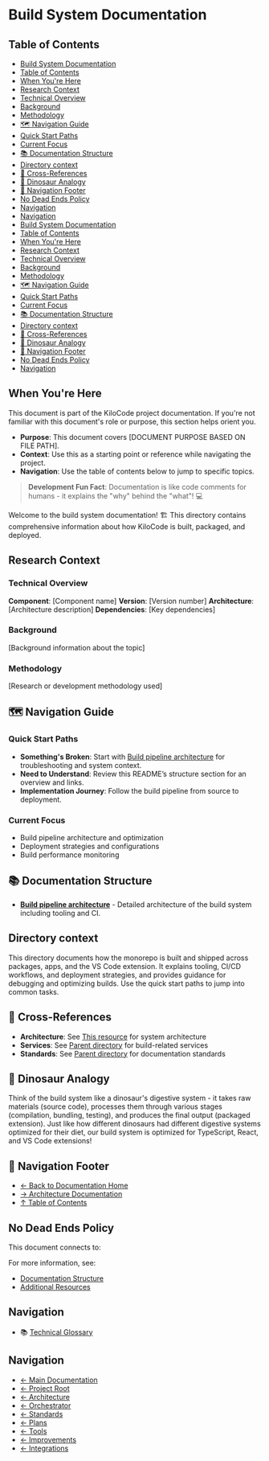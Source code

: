 # Build System Documentation

## Table of Contents

* [Build System Documentation](#build-system-documentation)
* [Table of Contents](#table-of-contents)
* [When You're Here](#when-youre-here)
* [Research Context](#research-context)
* [Technical Overview](#technical-overview)
* [Background](#background)
* [Methodology](#methodology)
* [🗺️ Navigation Guide](#️-navigation-guide)
* [Quick Start Paths](#quick-start-paths)
* [Current Focus](#current-focus)
* [📚 Documentation Structure](#-documentation-structure)
* [Directory context](#directory-context)
* [🔗 Cross-References](#-cross-references)
* [🦕 Dinosaur Analogy](#-dinosaur-analogy)
* [🧭 Navigation Footer](#-navigation-footer)
* [No Dead Ends Policy](#no-dead-ends-policy)
* [Navigation](#navigation)
* [Navigation](#navigation)
* [Build System Documentation](#build-system-documentation)
* [Table of Contents](#table-of-contents)
* [When You're Here](#when-youre-here)
* [Research Context](#research-context)
* [Technical Overview](#technical-overview)
* [Background](#background)
* [Methodology](#methodology)
* [🗺️ Navigation Guide](#️-navigation-guide)
* [Quick Start Paths](#quick-start-paths)
* [Current Focus](#current-focus)
* [📚 Documentation Structure](#-documentation-structure)
* [Directory context](#directory-context)
* [🔗 Cross-References](#-cross-references)
* [🦕 Dinosaur Analogy](#-dinosaur-analogy)
* [🧭 Navigation Footer](#-navigation-footer)
* [No Dead Ends Policy](#no-dead-ends-policy)
* [Navigation](#navigation)

## When You're Here

This document is part of the KiloCode project documentation. If you're not familiar with this
document's role or purpose, this section helps orient you.

* **Purpose**: This document covers \[DOCUMENT PURPOSE BASED ON FILE PATH].
* **Context**: Use this as a starting point or reference while navigating the project.
* **Navigation**: Use the table of contents below to jump to specific topics.

> **Development Fun Fact**: Documentation is like code comments for humans - it explains the "why"
> behind the "what"! 💻

Welcome to the build system documentation! 🏗️ This directory contains comprehensive information
about how KiloCode is built, packaged, and deployed.

## Research Context

### Technical Overview

**Component**: \[Component name]
**Version**: \[Version number]
**Architecture**: \[Architecture description]
**Dependencies**: \[Key dependencies]

### Background

\[Background information about the topic]

### Methodology

\[Research or development methodology used]

## 🗺️ Navigation Guide

### Quick Start Paths

* **Something's Broken**: Start with [Build pipeline architecture](BUILD_PIPELINE_ARCHITECTURE.md)
  for troubleshooting and system context.
* **Need to Understand**: Review this README’s structure section for an overview and links.
* **Implementation Journey**: Follow the build pipeline from source to deployment.

### Current Focus

* Build pipeline architecture and optimization
* Deployment strategies and configurations
* Build performance monitoring

## 📚 Documentation Structure

* **[Build pipeline architecture](BUILD_PIPELINE_ARCHITECTURE.md)** - Detailed architecture of the
  build system including tooling and CI.

## Directory context

This directory documents how the monorepo is built and shipped across packages, apps, and the VS
Code extension. It explains tooling, CI/CD workflows, and deployment strategies, and provides
guidance for debugging and optimizing builds. Use the quick start paths to jump into common tasks.

## 🔗 Cross-References

* **Architecture**: See [This resource](../architecture/) for system architecture
* **Services**: See [Parent directory](../services/) for build-related services
* **Standards**: See [Parent directory](../standards/) for documentation standards

## 🦕 Dinosaur Analogy

Think of the build system like a dinosaur's digestive system - it takes raw materials (source code),
processes them through various stages (compilation, bundling, testing), and produces the final
output (packaged extension). Just like how different dinosaurs had different digestive systems
optimized for their diet, our build system is optimized for TypeScript, React, and VS Code
extensions!

## 🧭 Navigation Footer

* [← Back to Documentation Home](../README.md)
* [→ Architecture Documentation](../README.md)
* [↑ Table of Contents](../README.md)

## No Dead Ends Policy

This document connects to:

For more information, see:

* [Documentation Structure](../README.md)
* [Additional Resources](../tools/README.md)

## Navigation

* 📚 [Technical Glossary](../GLOSSARY.md)

## Navigation

* [← Main Documentation](README.md)
* [← Project Root](README.md)
* [← Architecture](../README.md)
* [← Orchestrator](../orchestrator/README.md)
* [← Standards](standards/README.md)
* [← Plans](plans/README.md)
* [← Tools](tools/README.md)
* [← Improvements](improvements/README.md)
* [← Integrations](integrations/README.md)
